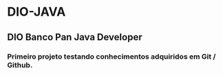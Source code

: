 # DIO-JAVA
## DIO Banco Pan Java Developer 

### Primeiro projeto testando conhecimentos adquiridos em Git / Github.

